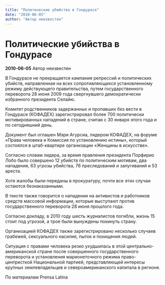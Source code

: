 ```yaml
---
title: "Политические убийства в Гондурасе"
date: "2010-06-05"
author: "Автор неизвестен"
---
```


# Политические убийства в Гондурасе

**2010-06-05** Автор неизвестен

В Гондурасе не прекращается кампания репрессий и политических убийств, направленная на всех сопротивляющихся установленному режиму действующего правительства, путем государственного переворота 28 июня 2009 года свергнувшего демократически избранного президента Селайю.

Комитет родственников задержанных и пропавших без вести в Гондурасе (КОФАДЕХ) зарегистрировал более 700 политически мотивированных нападений в стране, считая с 30 января этого года и по сегодняшний день.

Документ был оглашен Мэри Агурсиа, лидером КОФАДЕХ, на форуме «Права человека и Комиссия по установлению истины», который состоялся в штаб-квартире организации «Женщины в искусстве».

Согласно словам лидера, за время правления президента Порфирио Лобо было совершено 12 убийств по политическим мотивам, два нападения, 63 угрозы убийства, 76 преследований и запугиваний и 53 ареста.

Хотя жалобы были переданы в прокуратуру, почти все этих случаи остаются безнаказанными.

В тексте также говорится о нападении на активистов и работников средств массовой информации, которые выступают против государственного переворота 28 июня прошлого года.

Согласно докладу, в 2010 году шесть журналистов погибли, жизнь 15 стоит под угрозой, а трое были вынуждены покинуть страну.

Организацией КОФАДЕХ также зарегистрировано несколько случаев грабежей, сексуального насилия, пыток и похищения людей.

Ситуация с правами человека резко ухудшилась в этой центрально-американской стране после совершенного государственного переворота и установления марионеточного режима право-центристкой Национальной партией, представляющей интересы крупных землевладельцев и североамериканского капитала в регионе.

По материалам Prensa Latina